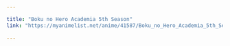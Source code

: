 ```yaml
---

title: "Boku no Hero Academia 5th Season"
link: "https://myanimelist.net/anime/41587/Boku_no_Hero_Academia_5th_Season"
 
---
```

